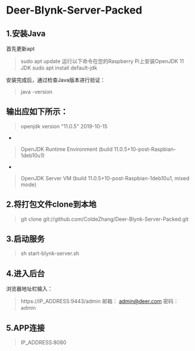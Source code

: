 # Deer-Blynk-Server-Packed

## 1.安装Java
首先更新apt
> sudo apt update
运行以下命令在您的Raspberry Pi上安装OpenJDK 11 JDK
> sudo apt install default-jdk

安装完成后，通过检查Java版本进行验证：

> java -version

输出应如下所示：
-
> openjdk version "11.0.5" 2019-10-15
-
> OpenJDK Runtime Environment (build 11.0.5+10-post-Raspbian-1deb10u1)
-
> OpenJDK Server VM (build 11.0.5+10-post-Raspbian-1deb10u1, mixed mode)


## 2.将打包文件clone到本地
> git clone git://github.com/ColdeZhang/Deer-Blynk-Server-Packed.git

## 3.启动服务
> sh start-blynk-server.sh

## 4.进入后台
浏览器地址栏输入：
> https://IP_ADDRESS:9443/admin
邮箱：
> admin@deer.com
密码：
> admin

## 5.APP连接
> IP_ADDRESS:8080

